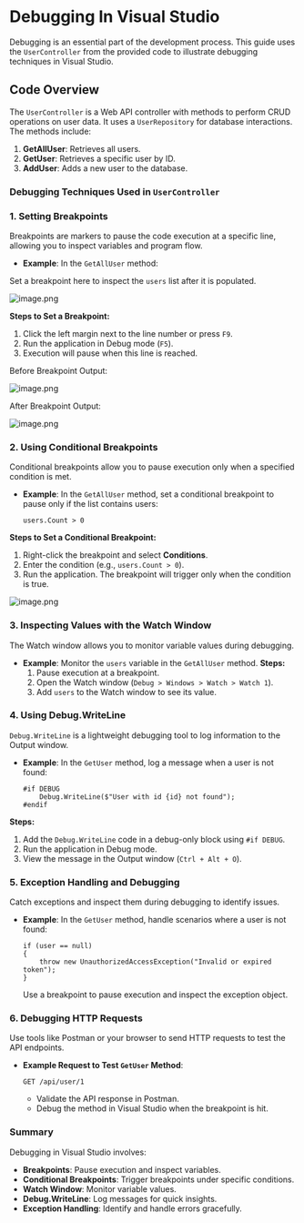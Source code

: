 # Debugging In Visual Studio

Debugging is an essential part of the development process. This guide uses the `UserController` from the provided code to illustrate debugging techniques in Visual Studio.

## Code Overview

The `UserController` is a Web API controller with methods to perform CRUD operations on user data. It uses a `UserRepository` for database interactions. The methods include:

1. **GetAllUser**: Retrieves all users.
2. **GetUser**: Retrieves a specific user by ID.
3. **AddUser**: Adds a new user to the database.

### Debugging Techniques Used in `UserController`

### 1. Setting Breakpoints

Breakpoints are markers to pause the code execution at a specific line, allowing you to inspect variables and program flow.

- **Example**: In the `GetAllUser` method:

Set a breakpoint here to inspect the `users` list after it is populated.

![image.png](https://i.postimg.cc/nLMPxbrV/image.png)

**Steps to Set a Breakpoint:**

1. Click the left margin next to the line number or press `F9`.
2. Run the application in Debug mode (`F5`).
3. Execution will pause when this line is reached.

Before Breakpoint Output:

![image.png](https://i.postimg.cc/3x0GQt75/image-1.png)

After Breakpoint Output:

![image.png](https://i.postimg.cc/cL1sQH9D/image-2.png)

### 2. Using Conditional Breakpoints

Conditional breakpoints allow you to pause execution only when a specified condition is met.

- **Example**: In the `GetAllUser` method, set a conditional breakpoint to pause only if the list contains users:
    
    ```
    users.Count > 0
    ```
    

**Steps to Set a Conditional Breakpoint:**

1. Right-click the breakpoint and select **Conditions**.
2. Enter the condition (e.g., `users.Count > 0`).
3. Run the application. The breakpoint will trigger only when the condition is true.

![image.png](https://i.postimg.cc/J0gbjvmx/image-3.png)

### 3. Inspecting Values with the Watch Window

The Watch window allows you to monitor variable values during debugging.

- **Example**: Monitor the `users` variable in the `GetAllUser` method.
**Steps:**
    1. Pause execution at a breakpoint.
    2. Open the Watch window (`Debug > Windows > Watch > Watch 1`).
    3. Add `users` to the Watch window to see its value.

### 4. Using Debug.WriteLine

`Debug.WriteLine` is a lightweight debugging tool to log information to the Output window.

- **Example**: In the `GetUser` method, log a message when a user is not found:
    
    ```
    #if DEBUG
        Debug.WriteLine($"User with id {id} not found");
    #endif
    ```
    

**Steps:**

1. Add the `Debug.WriteLine` code in a debug-only block using `#if DEBUG`.
2. Run the application in Debug mode.
3. View the message in the Output window (`Ctrl + Alt + O`).

### 5. Exception Handling and Debugging

Catch exceptions and inspect them during debugging to identify issues.

- **Example**: In the `GetUser` method, handle scenarios where a user is not found:
    
    ```
    if (user == null)
    {
        throw new UnauthorizedAccessException("Invalid or expired token");
    }
    ```
    
    Use a breakpoint to pause execution and inspect the exception object.
    

### 6. Debugging HTTP Requests

Use tools like Postman or your browser to send HTTP requests to test the API endpoints.

- **Example Request to Test `GetUser` Method**:
    
    ```
    GET /api/user/1
    ```
    
    - Validate the API response in Postman.
    - Debug the method in Visual Studio when the breakpoint is hit.

### Summary

Debugging in Visual Studio involves:

- **Breakpoints**: Pause execution and inspect variables.
- **Conditional Breakpoints**: Trigger breakpoints under specific conditions.
- **Watch Window**: Monitor variable values.
- **Debug.WriteLine**: Log messages for quick insights.
- **Exception Handling**: Identify and handle errors gracefully.